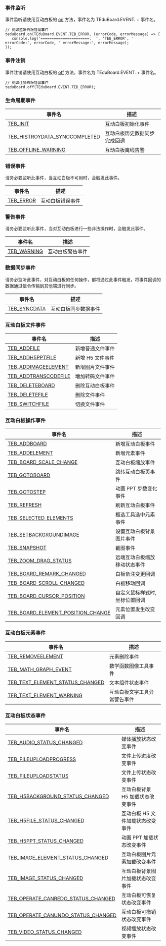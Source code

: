 ### 事件监听
事件监听请使用互动白板的 [on](https://doc.qcloudtiw.com/web/TEduBoard.html#on) 方法，事件名为 TEduBoard.EVENT. + 事件名。

```
// 例如监听白板错误事件
teduBoard.on(TEduBoard.EVENT.TEB_ERROR, (errorCode, errorMessage) => {
   console.log('======================:  ', 'TEB_ERROR', ' errorCode:', errorCode, ' errorMessage:', errorMessage);
});
```

### 事件注销

事件注销请使用互动白板的 [off](https://doc.qcloudtiw.com/web/TEduBoard.html#off) 方法，事件名为 TEduBoard.EVENT. + 事件名。

```
// 例如注销白板错误事件
teduBoard.off(TEduBoard.EVENT.TEB_ERROR);
```

### 生命周期事件

| 事件名 | 描述 |
| --- | --- |
| [TEB_INIT](https://doc.qcloudtiw.com/web/TEduBoard.html#.event:TEB_INIT) | 互动白板初始化事件  |
| [TEB_HISTROYDATA_SYNCCOMPLETED](https://doc.qcloudtiw.com/web/TEduBoard.html#.event:TEB_HISTROYDATA_SYNCCOMPLETED) | 互动白板历史数据同步完成回调  |
| [TEB_OFFLINE_WARNING](https://doc.qcloudtiw.com/web/TEduBoard.html#.event:TEB_OFFLINE_WARNING) | 互动白板离线告警  |

### 错误事件

请务必要监听此事件，当互动白板不可用时，会触发此事件。

| 事件名 | 描述 |
| --- | --- |
| [TEB_ERROR](https://doc.qcloudtiw.com/web/TEduBoard.html#.event:TEB_ERROR) | 互动白板错误事件  |


### 警告事件

请务必要监听此事件，当对互动白板进行一些非法操作时，会触发此事件。

| 事件名 | 描述 |
| --- | --- |
| [TEB_WARNING](https://doc.qcloudtiw.com/web/TEduBoard.html#.event:TEB_WARNING) | 互动白板警告事件  |

### 数据同步事件

请务必监听此事件，对互动白板的任何操作，都将通过此事件触发，将事件回调的数据通过信令传输到其他端进行同步。

| 事件名 | 描述 |
| --- | --- |
| [TEB_SYNCDATA](https://doc.qcloudtiw.com/web/TEduBoard.html#.event:TEB_SYNCDATA) | 互动白板同步数据事件  |

### 互动白板文件事件

| 事件名 | 描述 |
| --- | --- |
| [TEB_ADDFILE](https://doc.qcloudtiw.com/web/TEduBoard.html#.event:TEB_ADDFILE) | 新增普通文件事件  |
| [TEB_ADDH5PPTFILE](https://doc.qcloudtiw.com/web/TEduBoard.html#.event:TEB_ADDH5PPTFILE) | 新增 H5 文件事件  |
| [TEB_ADDIMAGEELEMENT](https://doc.qcloudtiw.com/web/TEduBoard.html#.event:TEB_ADDIMAGEELEMENT) | 新增图片文件事件  |
| [TEB_ADDTRANSCODEFILE](https://doc.qcloudtiw.com/web/TEduBoard.html#.event:TEB_ADDTRANSCODEFILE) | 增加转码文件事件  |
| [TEB_DELETEBOARD](https://doc.qcloudtiw.com/web/TEduBoard.html#.event:TEB_DELETEBOARD) | 删除互动白板事件  |
| [TEB_DELETEFILE](https://doc.qcloudtiw.com/web/TEduBoard.html#.event:TEB_DELETEFILE) | 删除文件事件  |
| [TEB_SWITCHFILE](https://doc.qcloudtiw.com/web/TEduBoard.html#.event:TEB_SWITCHFILE) | 切换文件事件  |

### 互动白板操作事件

| 事件名 | 描述 |
| --- | --- |
| [TEB_ADDBOARD](https://doc.qcloudtiw.com/web/TEduBoard.html#.event:TEB_ADDBOARD) | 新增互动白板事件  |
| [TEB_ADDELEMENT](https://doc.qcloudtiw.com/web/TEduBoard.html#.event:TEB_ADDELEMENT) | 新增元素事件  |
| [TEB_BOARD_SCALE_CHANGE](https://doc.qcloudtiw.com/web/TEduBoard.html#.event:TEB_BOARD_SCALE_CHANGE) | 互动白板缩放事件  |
| [TEB_GOTOBOARD](https://doc.qcloudtiw.com/web/TEduBoard.html#.event:TEB_GOTOBOARD) | 跳转互动白板页事件  |
| [TEB_GOTOSTEP](https://doc.qcloudtiw.com/web/TEduBoard.html#.event:TEB_GOTOSTEP) | 动画 PPT 步数变化事件  |
| [TEB_REFRESH](https://doc.qcloudtiw.com/web/TEduBoard.html#.event:TEB_REFRESH) | 刷新互动白板事件  |
| [TEB_SELECTED_ELEMENTS](https://doc.qcloudtiw.com/web/TEduBoard.html#.event:TEB_SELECTED_ELEMENTS) | 框选工具选中元素事件  |
| [TEB_SETBACKGROUNDIMAGE](https://doc.qcloudtiw.com/web/TEduBoard.html#.event:TEB_SETBACKGROUNDIMAGE) | 设置互动白板背景图片事件  |
| [TEB_SNAPSHOT](https://doc.qcloudtiw.com/web/TEduBoard.html#.event:TEB_SNAPSHOT) | 截图事件  |
| [TEB_ZOOM_DRAG_STATUS](https://doc.qcloudtiw.com/web/TEduBoard.html#.event:TEB_ZOOM_DRAG_STATUS) | 远端互动白板缩放移动状态事件  |
| [TEB_BOARD_REMARK_CHANGED](https://doc.qcloudtiw.com/web/TEduBoard.html#.event:TEB_BOARD_REMARK_CHANGED) | 白板备注变更回调 |
| [TEB_BOARD_SCROLL_CHANGED](https://doc.qcloudtiw.com/web/TEduBoard.html#.event:TEB_BOARD_SCROLL_CHANGED) | 白板移动回调 |
| [TEB_BOARD_CURSOR_POSITION](https://doc.qcloudtiw.com/web/TEduBoard.html#.event:TEB_BOARD_CURSOR_POSITION) | 自定义鼠标样式时,坐标位置回调 |
| [TEB_BOARD_ELEMENT_POSITION_CHANGE](https://doc.qcloudtiw.com/web/TEduBoard.html#.event:TEB_BOARD_ELEMENT_POSITION_CHANGE) | 元素位置发生改变回调 |

### 互动白板元素事件

| 事件名 | 描述 |
| --- | --- |
| [TEB_REMOVEELEMENT](https://doc.qcloudtiw.com/web/TEduBoard.html#.event:TEB_REMOVEELEMENT) | 元素删除事件  |
| [TEB_MATH_GRAPH_EVENT](https://doc.qcloudtiw.com/web/TEduBoard.html#.event:TEB_MATH_GRAPH_EVENT) | 数学函数图像工具事件  |
| [TEB_TEXT_ELEMENT_STATUS_CHANGED](https://doc.qcloudtiw.com/web/TEduBoard.html#.event:TEB_TEXT_ELEMENT_STATUS_CHANGED) | 文本组件状态事件  |
| [TEB_TEXT_ELEMENT_WARNING](https://doc.qcloudtiw.com/web/TEduBoard.html#.event:TEB_TEXT_ELEMENT_WARNING) | 互动白板文字工具异常警告事件  |

### 互动白板状态事件

| 事件名 | 描述 |
| --- | --- |
| [TEB_AUDIO_STATUS_CHANGED](https://doc.qcloudtiw.com/web/TEduBoard.html#.event:TEB_AUDIO_STATUS_CHANGED) | 媒体播放状态改变事件  |
| [TEB_FILEUPLOADPROGRESS](https://doc.qcloudtiw.com/web/TEduBoard.html#.event:TEB_FILEUPLOADPROGRESS) | 文件上传进度改变事件  |
| [TEB_FILEUPLOADSTATUS](https://doc.qcloudtiw.com/web/TEduBoard.html#.event:TEB_FILEUPLOADSTATUS) | 文件上传状态改变事件  |
| [TEB_H5BACKGROUND_STATUS_CHANGED](https://doc.qcloudtiw.com/web/TEduBoard.html#.event:TEB_H5BACKGROUND_STATUS_CHANGED) | 互动白板背景 H5 加载状态改变事件  |
| [TEB_H5FILE_STATUS_CHANGED](https://doc.qcloudtiw.com/web/TEduBoard.html#.event:TEB_H5FILE_STATUS_CHANGED) | 互动白板 H5 文件加载状态改变事件  |
| [TEB_H5PPT_STATUS_CHANGED](https://doc.qcloudtiw.com/web/TEduBoard.html#.event:TEB_H5PPT_STATUS_CHANGED) | 动画 PPT 加载状态改变事件  |
| [TEB_IMAGE_ELEMENT_STATUS_CHANGED](https://doc.qcloudtiw.com/web/TEduBoard.html#.event:TEB_IMAGE_ELEMENT_STATUS_CHANGED) | 互动白板图片元素加载改变事件  |
| [TEB_IMAGE_STATUS_CHANGED](https://doc.qcloudtiw.com/web/TEduBoard.html#.event:TEB_IMAGE_STATUS_CHANGED) | 互动白板背景图片加载状态改变事件  |
| [TEB_OPERATE_CANREDO_STATUS_CHANGED](https://doc.qcloudtiw.com/web/TEduBoard.html#.event:TEB_OPERATE_CANREDO_STATUS_CHANGED) | 互动白板可恢复状态改变事件  |
| [TEB_OPERATE_CANUNDO_STATUS_CHANGED](https://doc.qcloudtiw.com/web/TEduBoard.html#.event:TEB_OPERATE_CANUNDO_STATUS_CHANGED) | 互动白板可撤销状态改变事件  |
| [TEB_VIDEO_STATUS_CHANGED](https://doc.qcloudtiw.com/web/TEduBoard.html#.event:TEB_VIDEO_STATUS_CHANGED) | 视频播放状态改变事件  |
